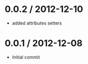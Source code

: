 
0.0.2 / 2012-12-10
==================

  * added attributes setters

0.0.1 / 2012-12-08
==================

  * Initial commit
